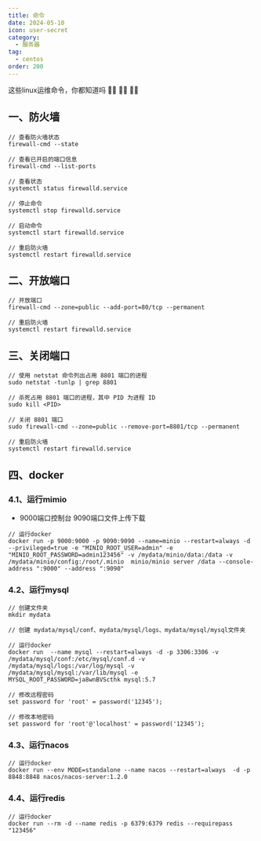 ```yaml
---
title: 命令
date: 2024-05-10
icon: user-secret
category:
  - 服务器
tag:
  - centos
order: 200
---
```


这些linux运维命令，你都知道吗 :vampire_man: :vampire_man: :vampire_man:

<!-- more -->

## 一、防火墙

``` {2,5,8,11,14}
// 查看防火墙状态
firewall-cmd --state

// 查看已开启的端口信息
firewall-cmd --list-ports

// 查看状态
systemctl status firewalld.service

// 停止命令
systemctl stop firewalld.service

// 启动命令
systemctl start firewalld.service

// 重启防火墙
systemctl restart firewalld.service
```

## 二、开放端口

```{2,5}
// 开放端口
firewall-cmd --zone=public --add-port=80/tcp --permanent

// 重启防火墙
systemctl restart firewalld.service
```

## 三、关闭端口

```{2,5,8,11}
// 使用 netstat 命令列出占用 8801 端口的进程
sudo netstat -tunlp | grep 8801

// 杀死占用 8801 端口的进程，其中 PID 为进程 ID
sudo kill <PID>

// 关闭 8801 端口
sudo firewall-cmd --zone=public --remove-port=8801/tcp --permanent

// 重启防火墙
systemctl restart firewalld.service
```

## 四、docker

### 4.1、运行mimio

- 9000端口控制台 9090端口文件上传下载

```
// 运行docker
docker run -p 9000:9000 -p 9090:9090 --name=minio --restart=always -d --privileged=true -e "MINIO_ROOT_USER=admin" -e "MINIO_ROOT_PASSWORD=admin123456" -v /mydata/minio/data:/data -v /mydata/minio/config:/root/.minio  minio/minio server /data --console-address ":9000" --address ":9090"
```

### 4.2、运行mysql

```
// 创建文件夹
mkdir mydata

// 创建 mydata/mysql/conf、mydata/mysql/logs、mydata/mysql/mysql文件夹
	
// 运行docker
docker run  --name mysql --restart=always -d -p 3306:3306 -v /mydata/mysql/conf:/etc/mysql/conf.d -v /mydata/mysql/logs:/var/log/mysql -v /mydata/mysql/mysql:/var/lib/mysql -e  MYSQL_ROOT_PASSWORD=ja8wnBVScthk mysql:5.7

// 修改远程密码	
set password for 'root' = password('12345');

// 修改本地密码
set password for 'root'@'localhost' = password('12345');
```

### 4.3、运行nacos

```
// 运行docker
docker run --env MODE=standalone --name nacos --restart=always  -d -p 8848:8848 nacos/nacos-server:1.2.0
```

### 4.4、运行redis	

```
// 运行docker
docker run --rm -d --name redis -p 6379:6379 redis --requirepass "123456"
	
```

